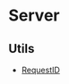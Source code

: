 # Server

## Utils

* [RequestID](https://solidgeargroup.com/express-logging-global-unique-request-identificator-nodejs)

